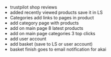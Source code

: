 - trustpilot shop reviews
- added recently viewed products save it in LS
- Categories add links to pages in product
- add category page with products
- add on main page 8 latest products
- add on main page categories 3 top clicks
- add user account
- add basket (save to LS or user account)
- basket finish goes to email notification for akai
